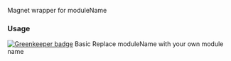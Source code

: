 Magnet wrapper for moduleName

### Usage

[![Greenkeeper badge](https://badges.greenkeeper.io/Magnetjs/magnet-acl.svg)](https://greenkeeper.io/)
Basic
Replace moduleName with your own module name
